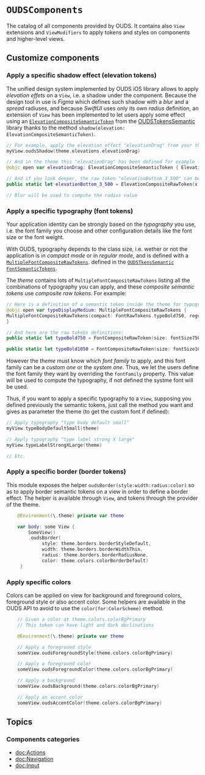 # ``OUDSComponents``

The catalog of all components provided by OUDS. It contains also `View` extensions and `ViewModifiers` to apply tokens and styles on components and higher-level views.

## Customize components

### Apply a specific shadow effect (elevation tokens)

The unified design system implemented by OUDS iOS library allows to apply *elevation effets* on a `View`, i.e. a shadow under the component.
Because the design tool in use is _Figma_ which defines such shadow with a _blur_ and a _spread_ radiuses, and because _SwiftUI_ uses only its own _radius_ definition, an extension of `View` has been implemented to let users apply some effect using an [`ElevationCompositeSemanticToken`](https://ios.unified-design-system.orange.com/documentation/oudstokenssemantic/elevationcompositesemantictoken) from the [OUDSTokensSemantic](https://ios.unified-design-system.orange.com/documentation/oudstokenssemantic/) library thanks to the method `shadow(elevation: ElevationCompositeSemanticToken)`.

```swift
// For example, apply the elevation effect "elevationDrag" from your theme:
myView.oudsShadow(theme.elevations.elevationDrag)

// And in the theme this "elevationDrag" has been defined for example like:
@objc open var elevationDrag: ElevationCompositeSemanticToken { ElevationCompositeSemanticToken(ElevationRawTokens.elevationBottom_3_500) }

// And if you look deeper, the raw token "elevationBottom_3_500" can be like:
public static let elevationBottom_3_500 = ElevationCompositeRawToken(x: elevationX0, y: elevationY300, blur: elevationBlur400, color: ColorRawTokens.colorOpacityBlack320)

// Blur will be used to compute the radius value
```

### Apply a specific typography (font tokens)

Your application identity can be strongly based on the *typography* you use, i.e. the font family you choose and other configuration details like the font size or the font weight.

With OUDS, typography depends to the class size, i.e. wether or not the application is in _compact mode_ or in _regular mode_, and is defined with a [`MultipleFontCompositeRawTokens`](https://ios.unified-design-system.orange.com/documentation/oudstokenssemantic/multiplefontcompositerawtokens). defined in the [`OUDSTkensSemantic` `FontSemanticTokens`](https://ios.unified-design-system.orange.com/documentation/oudstokenssemantic/fontsemantictokens/).

The _theme_ contains lots of `MultipleFontCompositeRawTokens` listing all the combinations of typography you can apply, and these *composite semantic tokens* use *composite raw tokens*. For example:

```swift
// Here is a definition of a semantic token inside the theme for typography "typeDisplayMedium":
@objc open var typeDisplayMedium: MultipleFontCompositeRawTokens { 
MultipleFontCompositeRawTokens(compact: FontRawTokens.typeBold750, regular: FontRawTokens.typeBold1050) 
}

// And here are the raw tokebs definitions:
public static let typeBold750 = FontCompositeRawToken(size: fontSize750, lineHeight: fontLineHeight850, weight: fontWeightBold)

public static let typeBold1050 = FontCompositeRawToken(size: fontSize1050, lineHeight: fontLineHeight1150, weight: fontWeightBold)
```

However the _theme_ must know which _font family_ to apply, and this font family can be a _custom one_ or the _system one_.
Thus, we let the users define the font family they want by overriding the `fontFamily` property. This value will be used to compute the typography, if not defined the systme font will be used.

Thus, if you want to apply a specific typography to a `View`, supposing you defined previously the semantic tokens, just call the method you want and gives as parameter the theme (to get the custom font if defined):

```swift
// Apply typography "type body default small"
myView.typeBodyDefaultSmall(theme)

// Apply typography "type label strong X large"
myView.typeLabelStrongXLarge(theme)

// Etc.
```

### Apply a specific border (border tokens)

This module exposes the helper `oudsBorder(style:width:radius:color)` so as to apply border semantic tokens on a view in order to define a border effect.
The helper is available through `View`, and tokens through the provider of the theme.

```swift
    @Environment(\.theme) private var theme

    var body: some View {
        SomeView()
        .oudsBorder(
             style: theme.borders.borderStyleDefault,
             width: theme.borders.borderWidthThin,
             radius: theme.borders.borderRadiusNone,
             color: theme.colors.colorBorderDefault)
     }
```

### Apply specific colors

Colors can be applied on view for background and foreground colors, foreground style or also accent color.
Some helpers are available in the OUDS API to avoid to use the `color(for:ColorScheme)` method.

```swift
    // Given a color at theme.colors.colorBgPrimary
    // This token can have light and dark declinations 

    @Environment(\.theme) private var theme

    // Apply a foreground style
    someView.oudsForegroundStyle(theme.colors.colorBgPrimary)

    // Apply a foreground color
    someView.oudsForegroundColor(theme.colors.colorBgPrimary)

    // Apply a background
    someView.oudsBackground(theme.colors.colorBgPrimary)

    // Apply an accent color
    someView.oudsAccentColor(theme.colors.colorBgPrimary)
```

## Topics

### Components categories

- <doc:Actions>
- <doc:Navigation>
- <doc:Input>
